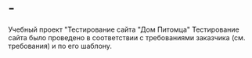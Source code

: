 # -
Учебный проект "Тестирование сайта "Дом Питомца"
Тестирование сайта было проведено в соответствии с требованиями заказчика (см. требования) и по его шаблону.

